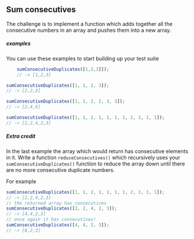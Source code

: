## Sum consecutives

The challenge is to implement a function which adds together all the consecutive numbers in an array and pushes them into a new array.

##### examples

You can use these examples to start building up your test suite

```javascript
    sumConsecutiveDuplicates([1,2,3]]);
    // -> [1,2,3]
```

```javascript
sumConsecutiveDuplicates([1, 1, 2, 3]);
// -> [2,2,3]
```

```javascript
sumConsecutiveDuplicates([1, 1, 2, 2, 3, 3]);
// -> [2,4,6]
```

```javascript
sumConsecutiveDuplicates([1, 1, 2, 1, 1, 1, 1, 2, 1, 1, 1]);
// -> [2,2,4,2,3]
```

##### Extra credit

In the last example the array which would return has consecutive elements in it. Write a function `reduceConsecutives()` which recursively uses your `sumConsecutiveDuplicates()` function to reduce the array down until there are no more consecutive duplicate numbers.

For example

```javascript
sumConsecutiveDuplicates([1, 1, 2, 1, 1, 1, 1, 2, 1, 1, 1]);
// -> [2,2,4,2,3]
// the returned array has consecutives
sumConsecutiveDuplicates([2, 2, 4, 2, 3]);
// -> [4,4,2,3]
// once again it has consecutives!
sumConsecutiveDuplicates([4, 4, 2, 3]);
// -> [8,2,3]
```
